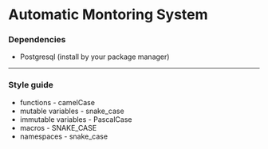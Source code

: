 # Automatic Montoring System

### Dependencies
 - Postgresql (install by your package manager)

---

### Style guide

- functions - camelCase
- mutable variables - snake_case
- immutable variables - PascalCase
- macros - SNAKE_CASE
- namespaces - snake_case
